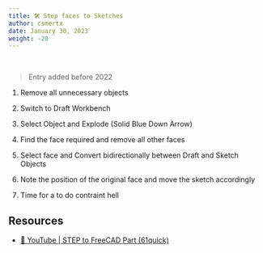 ```yaml
---
title: 🛠️ Step faces to Sketches
author: csmertx
date: January 30, 2023
weight: -20
---
```


<br />

> Entry added before 2022

1. Remove all unnecessary objects

2. Switch to Draft Workbench

3. Select Object and Explode (Solid Blue Down Arrow)

4. Find the face required and remove all other faces

5. Select face and Convert bidirectionally between Draft and Sketch Objects

6. Note the position of the original face and move the sketch accordingly

7. Time for a to do contraint hell

## Resources

- [🔗 YouTube | STEP to FreeCAD Part (61quick)](https://www.youtube.com/watch?v=7xupVksPadA)
